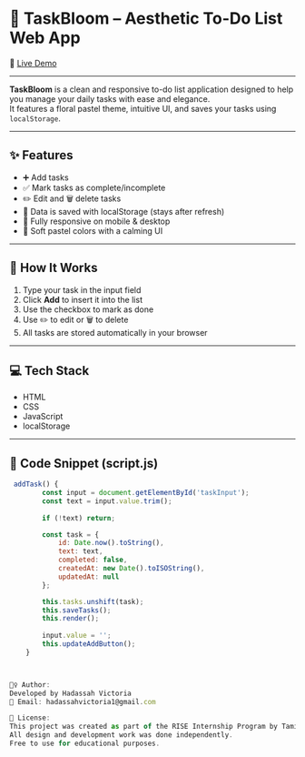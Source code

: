 # 🌸 TaskBloom – Aesthetic To-Do List Web App

🔗 [Live Demo](https://hadassah-victoria.github.io/TaskBloom---To-do-list-web/)

---

**TaskBloom** is a clean and responsive to-do list application designed to help you manage your daily tasks with ease and elegance.  
It features a floral pastel theme, intuitive UI, and saves your tasks using `localStorage`.

---

## ✨ Features

- ➕ Add tasks  
- ✅ Mark tasks as complete/incomplete  
- ✏️ Edit and 🗑️ delete tasks  
- 💾 Data is saved with localStorage (stays after refresh)  
- 📱 Fully responsive on mobile & desktop  
- 🎀 Soft pastel colors with a calming UI

---


## 🔧 How It Works

1. Type your task in the input field  
2. Click **Add** to insert it into the list  
3. Use the checkbox to mark as done  
4. Use ✏️ to edit or 🗑️ to delete  
5. All tasks are stored automatically in your browser

---

## 💻 Tech Stack

- HTML  
- CSS  
- JavaScript  
- localStorage

---

## 📂 Code Snippet (script.js)

```js
 addTask() {
        const input = document.getElementById('taskInput');
        const text = input.value.trim();
        
        if (!text) return;

        const task = {
            id: Date.now().toString(),
            text: text,
            completed: false,
            createdAt: new Date().toISOString(),
            updatedAt: null
        };

        this.tasks.unshift(task);
        this.saveTasks();
        this.render();
        
        input.value = '';
        this.updateAddButton();
    }



🙋‍♀️ Author:
Developed by Hadassah Victoria
📧 Email: hadassahvictoria1@gmail.com

📄 License:
This project was created as part of the RISE Internship Program by Tamizhan Skills.
All design and development work was done independently.
Free to use for educational purposes.
